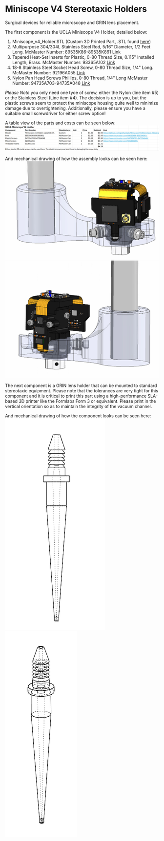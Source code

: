 # Miniscope V4 Stereotaxic Holders
Surgical devices for reliable microscope and GRIN lens placement. 

The first component is the UCLA Miniscope V4 Holder, detailed below: <br>

1. Miniscope_v4_Holder.STL (Custom 3D Printed Part, .STL found [here](https://github.com/golshanilab/Miniscope-V4-Stereotaxic-Holders/tree/main/STL%20File%20For%203D%20Printing))
2. Multipurpose 304/304L Stainless Steel Rod, 5/16" Diameter, 1/2 Feet Long. McMaster Number: 89535K86-89535K861 [Link](https://www.mcmaster.com/89535K86-89535K861/)
3. Tapered Heat-Set Inserts for Plastic, 0-80 Thread Size, 0.115" Installed Length, Brass. McMaster Number: 93365A102 [Link](https://www.mcmaster.com/93365A102/)
4. 18-8 Stainless Steel Socket Head Screw, 0-80 Thread Size, 1/4" Long. McMaster Number: 92196A055 [Link](https://www.mcmaster.com/92196A055/)
5. Nylon Pan Head Screws Phillips, 0-80 Thread, 1/4" Long McMaster Number: 94735A703-94735A048 [Link](https://www.mcmaster.com/94735A703-94735A048/)

*Please Note* you only need one tyoe of screw, either the Nylon (line item #5) or the Stainless Steel (Line item #4). The decision is up to you, but the plastic screws seem to protect the miniscope housing quite well to minimize damage due to overtightening. Additionally, please ensure you have a suitable small screwdriver for either screw option! 

A table view of the parts and costs can be seen below:
<img src="V4 Miniscope Holder/Images/Parts.PNG" alt="View 1."><br>

And mechanical drawing of how the assembly looks can be seen here:
<img src="V4 Miniscope Holder/Images/1.PNG" alt="View 1."><br>
<img src="V4 Miniscope Holder/Images/2.PNG" alt="View 1."><br>

The next component is a GRIN lens holder that can be mounted to standard stereotaxic equipment. Please note that the tolerances are very tight for this component and it is critical to print this part using a high-performance SLA-based 3D printer like the Formlabs Form 3 or equivalent. Please print in the vertical orientation so as to maintain the integrity of the vacuum channel. 

And mechanical drawing of how the component looks can be seen here: <br>
<img src="GRIN Lens Holder/Images/1.PNG" alt="View 1.">
<img src="GRIN Lens Holder/Images/2.PNG" alt="View 1."><br>
